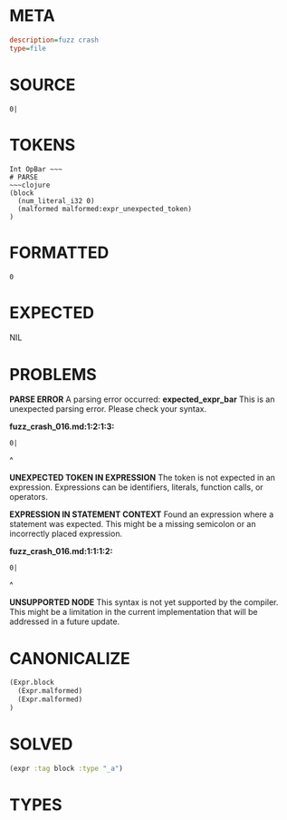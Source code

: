 # META
~~~ini
description=fuzz crash
type=file
~~~
# SOURCE
~~~roc
0|
~~~
# TOKENS
~~~text
Int OpBar ~~~
# PARSE
~~~clojure
(block
  (num_literal_i32 0)
  (malformed malformed:expr_unexpected_token)
)
~~~
# FORMATTED
~~~roc
0
~~~
# EXPECTED
NIL
# PROBLEMS
**PARSE ERROR**
A parsing error occurred: **expected_expr_bar**
This is an unexpected parsing error. Please check your syntax.

**fuzz_crash_016.md:1:2:1:3:**
```roc
0|
```
 ^


**UNEXPECTED TOKEN IN EXPRESSION**
The token **<unknown>** is not expected in an expression.
Expressions can be identifiers, literals, function calls, or operators.



**EXPRESSION IN STATEMENT CONTEXT**
Found an expression where a statement was expected.
This might be a missing semicolon or an incorrectly placed expression.

**fuzz_crash_016.md:1:1:1:2:**
```roc
0|
```
^


**UNSUPPORTED NODE**
This syntax is not yet supported by the compiler.
This might be a limitation in the current implementation that will be addressed in a future update.



# CANONICALIZE
~~~clojure
(Expr.block
  (Expr.malformed)
  (Expr.malformed)
)
~~~
# SOLVED
~~~clojure
(expr :tag block :type "_a")
~~~
# TYPES
~~~roc
~~~
